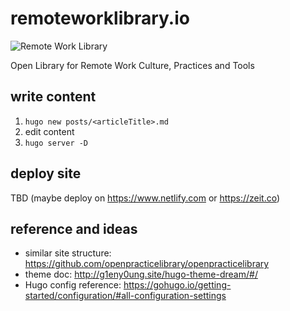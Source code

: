# remoteworklibrary.io

![Remote Work Library](https://raw.githubusercontent.com/adersberger/remoteworklibrary.io/master/static/logo.png "Remote Work Library")

Open Library for Remote Work Culture, Practices and Tools

## write content
 1) `hugo new posts/<articleTitle>.md`
 2) edit content
 3) `hugo server -D`

## deploy site
TBD (maybe deploy on https://www.netlify.com or https://zeit.co)

## reference and ideas
 * similar site structure: https://github.com/openpracticelibrary/openpracticelibrary
 * theme doc: http://g1eny0ung.site/hugo-theme-dream/#/
 * Hugo config reference: https://gohugo.io/getting-started/configuration/#all-configuration-settings
